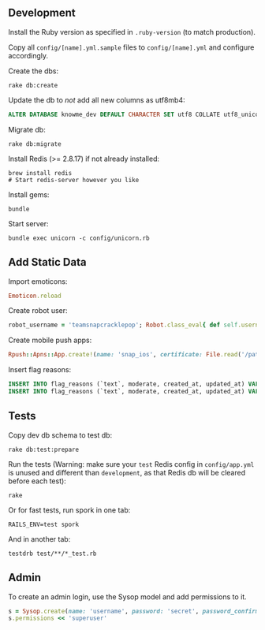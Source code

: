 ## Development

Install the Ruby version as specified in `.ruby-version` (to match production).

Copy all `config/[name].yml.sample` files to `config/[name].yml` and configure accordingly.

Create the dbs:

```shell
rake db:create
```

Update the db to *not* add all new columns as utf8mb4:

```sql
ALTER DATABASE knowme_dev DEFAULT CHARACTER SET utf8 COLLATE utf8_unicode_ci;
```

Migrate db:

```shell
rake db:migrate
```

Install Redis (>= 2.8.17) if not already installed:

```shell
brew install redis
# Start redis-server however you like
```

Install gems:

```shell
bundle
```

Start server:

```shell
bundle exec unicorn -c config/unicorn.rb
```



## Add Static Data

Import emoticons:

```ruby
Emoticon.reload
```

Create robot user:

```ruby
robot_username = 'teamsnapcracklepop'; Robot.class_eval{ def self.username; 'foo' end }; Account.create!(registered: true, password: STDIN.noecho(&:gets).chomp, user_attributes: {username: robot_username}, emails_attributes: [{email: 'bot@snap.io'}])
```

Create mobile push apps:

```ruby
Rpush::Apns::App.create!(name: 'snap_ios', certificate: File.read('/path/to/apn_snap_prod.pem'), environment: 'production', connections: 5)
```

Insert flag reasons:

```sql
INSERT INTO flag_reasons (`text`, moderate, created_at, updated_at) VALUES ('Nudity or sexual content', 1, NOW(), NOW());
INSERT INTO flag_reasons (`text`, moderate, created_at, updated_at) VALUES ('Offensive content', 0, NOW(), NOW());
```



## Tests

Copy dev db schema to test db:

```shell
rake db:test:prepare
```

Run the tests (Warning: make sure your `test` Redis config in `config/app.yml` is unused and different than `development`, as that Redis db will be cleared before each test):

```shell
rake
```

Or for fast tests, run spork in one tab:

```shell
RAILS_ENV=test spork
```

And in another tab:

```shell
testdrb test/**/*_test.rb
```


## Admin

To create an admin login, use the Sysop model and add permissions to it.

```ruby
s = Sysop.create(name: 'username', password: 'secret', password_confirmation: 'secret', email: 'email@address')
s.permissions << 'superuser'
```
